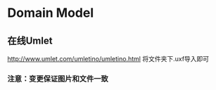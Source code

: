 # Domain Model

## 在线Umlet

http://www.umlet.com/umletino/umletino.html
将文件夹下.uxf导入即可

### 注意：变更保证图片和文件一致